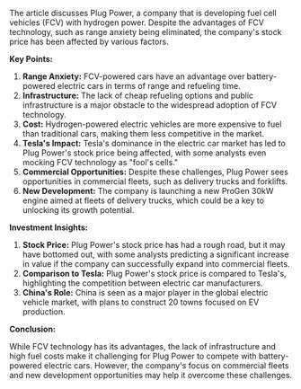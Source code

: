The article discusses Plug Power, a company that is developing fuel cell vehicles (FCV) with hydrogen power. Despite the advantages of FCV technology, such as range anxiety being eliminated, the company's stock price has been affected by various factors.

**Key Points:**

1. **Range Anxiety:** FCV-powered cars have an advantage over battery-powered electric cars in terms of range and refueling time.
2. **Infrastructure:** The lack of cheap refueling options and public infrastructure is a major obstacle to the widespread adoption of FCV technology.
3. **Cost:** Hydrogen-powered electric vehicles are more expensive to fuel than traditional cars, making them less competitive in the market.
4. **Tesla's Impact:** Tesla's dominance in the electric car market has led to Plug Power's stock price being affected, with some analysts even mocking FCV technology as "fool's cells."
5. **Commercial Opportunities:** Despite these challenges, Plug Power sees opportunities in commercial fleets, such as delivery trucks and forklifts.
6. **New Development:** The company is launching a new ProGen 30kW engine aimed at fleets of delivery trucks, which could be a key to unlocking its growth potential.

**Investment Insights:**

1. **Stock Price:** Plug Power's stock price has had a rough road, but it may have bottomed out, with some analysts predicting a significant increase in value if the company can successfully expand into commercial fleets.
2. **Comparison to Tesla:** Plug Power's stock price is compared to Tesla's, highlighting the competition between electric car manufacturers.
3. **China's Role:** China is seen as a major player in the global electric vehicle market, with plans to construct 20 towns focused on EV production.

**Conclusion:**

While FCV technology has its advantages, the lack of infrastructure and high fuel costs make it challenging for Plug Power to compete with battery-powered electric cars. However, the company's focus on commercial fleets and new development opportunities may help it overcome these challenges.